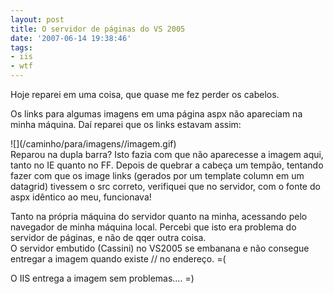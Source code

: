 ```yaml
---
layout: post
title: O servidor de páginas do VS 2005
date: '2007-06-14 19:38:46'
tags:
- iis
- wtf
---
```



Hoje reparei em uma coisa, que quase me fez perder os cabelos.

Os links para algumas imagens em uma página aspx não apareciam na minha máquina. Daí reparei que os links estavam assim:

<div class="code">![](/caminho/para/imagens//imagem.gif)

</div>Reparou na dupla barra? Isto fazia com que não aparecesse a imagem aqui, tanto no IE quanto no FF. Depois de quebrar a cabeça um tempão, tentando fazer com que os image links (gerados por um template column em um datagrid) tivessem o src correto, verifiquei que no servidor, com o fonte do aspx idêntico ao meu, funcionava!

Tanto na própria máquina do servidor quanto na minha, acessando pelo navegador de minha máquina local. Percebi que isto era problema do servidor de páginas, e não de qqer outra coisa.  
 O servidor embutido (Cassini) no VS2005 se embanana e não consegue entregar a imagem quando existe // no endereço. =(

O IIS entrega a imagem sem problemas…. =)


